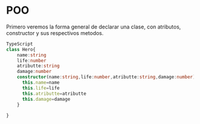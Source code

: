 # POO
Primero veremos la forma general de declarar una clase, con atributos, constructor y sus respectivos metodos.
```ts
TypeScript
class Hero{
	name:string
	life:number
	atributte:string
	damage:number
	constructor(name:string,life:number,atributte:string,damage:number){
	  this.name=name
	  this.life=life
	  this.atributte=atributte
	  this.damage=damage
	}
	
}
```


<!--stackedit_data:
eyJoaXN0b3J5IjpbLTE2MDI2MjM0MTUsLTcxNTE1MTE4NiwtMT
kyOTkwMjIzLDgzMDQ3MjI4NywxNzU0MjMxNTA1XX0=
-->